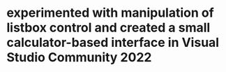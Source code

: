 # experimented with manipulation of listbox control and created a small calculator-based interface in Visual Studio Community 2022
